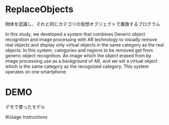 # ReplaceObjects
物体を認識し、それと同じカテゴリの仮想オブジェクトで置換するプログラム

In this study, we developed a system that combines Generic object recognition and image processing with AR technology 
to visually remove real objects and display only virtual objects in the same category as the real objects. 
In this system, categories and regions to be removed get from generic object recognition.
An image which the object erased from by image processing use as a background of AR, and we set a virtual object 
which is the same category as the recognized category. This system operates on one smartphone.

# DEMO

デモで使ったモデル

#Usage Instructions
